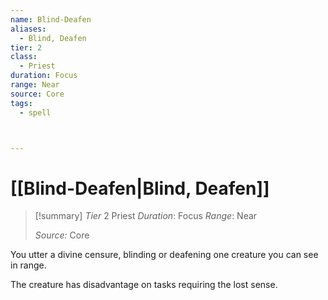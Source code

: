 ```yaml
---
name: Blind-Deafen
aliases:
  - Blind, Deafen
tier: 2
class:
  - Priest
duration: Focus
range: Near
source: Core
tags:
  - spell



---
```

# [[Blind-Deafen|Blind, Deafen]]

>[!summary]
> *Tier* 2
> Priest
> *Duration*: Focus
> *Range*: Near
> 
> *Source:* Core

You utter a divine censure,  blinding or deafening one creature you can see in range.  

The creature has disadvantage  on tasks requiring the lost sense.